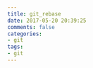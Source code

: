 ```yaml
---
title: git_rebase
date: 2017-05-20 20:39:25
comments: false
categories: 
- git
tags: 
- git
---
```

